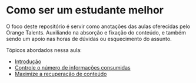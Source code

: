 # Como ser um estudante melhor

O foco deste repositório é servir como anotações das aulas oferecidas pelo Orange Talents. Auxiliando na absorção e fixação do conteúdo, e também sendo um apoio nas horas de dúvidas ou esquecimento do assunto.  

Tópicos abordados nessa aula:

- [Introdução](https://github.com/AlanaZUP/Como-ser-um-estudante-melhor/blob/master/introducao.md)
- [Controle o número de informações consumidas](https://github.com/AlanaZUP/Como-ser-um-estudante-melhor/blob/master/ControleInformacoes.md)
- [Maximize a recuperação de conteúdo](https://github.com/AlanaZUP/Como-ser-um-estudante-melhor/blob/master/maximizeRecuperacaoConteudo.md)